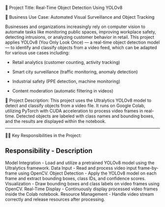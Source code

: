 🔖 Project Title:
Real-Time Object Detection Using YOLOv8 

💼 Business Use Case:
Automated Visual Surveillance and Object Tracking

Businesses and organizations increasingly rely on computer vision to automate tasks like monitoring public spaces, improving workplace safety, detecting intrusions, or analyzing customer behavior in retail. This project applies YOLOv8 (You Only Look Once) — a real-time object detection model — to identify and classify objects from a video feed, which can be adapted for various use cases including:

* Retail analytics (customer counting, activity tracking)

* Smart city surveillance (traffic monitoring, anomaly detection)

* Industrial safety (PPE detection, machine monitoring)

* Content moderation (automatic filtering in videos)


📄 Project Description:
This project uses the Ultralytics YOLOv8 model to detect and classify objects from a video file. It runs on Google Colab, utilizing PyTorch with CUDA acceleration to process video frames in real-time. Detected objects are labeled with class names and bounding boxes, and the results are displayed within the notebook.

-----------------------------------------------------------------------------------------------------------------------------------------------------------------------------------------------------------------

👨‍💻 Key Responsibilities in the Project:

Responsibility	       -              Description
-------------------------------------------------
Model Integration	      -             Load and utilize a pretrained YOLOv8 model using the Ultralytics framework.
Data Input	            -             Read and process video input frame-by-frame using OpenCV.
Object Detection	      -             Apply the YOLOv8 model on each frame and extract bounding boxes, class IDs, and confidence scores.
Visualization	          -             Draw bounding boxes and class labels on video frames using OpenCV.
Real-Time Display     	-             Continuously display processed video frames inside the Colab notebook.
Resource Management   	-             Handle video stream correctly and release resources after processing.



















